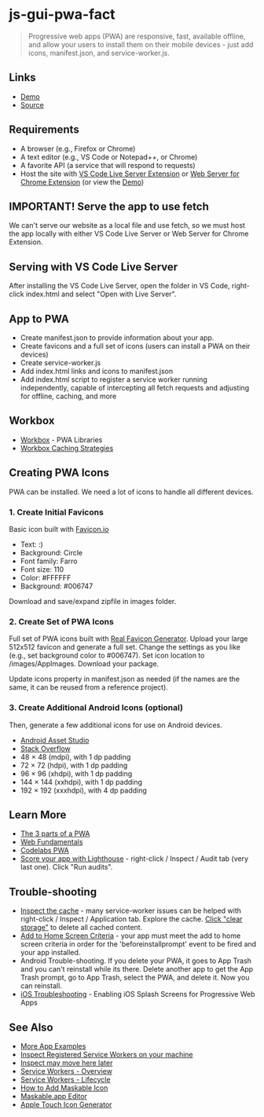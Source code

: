 # js-gui-pwa-fact

> Progressive web apps (PWA) are responsive, fast, available offline, and allow your users to install them on their mobile devices - just add icons, manifest.json, and service-worker.js.

## Links

- [Demo](https://denisecase.github.io/js-gui-pwa-fact/)
- [Source](https://github.com/denisecase/js-gui-pwa-fact)

## Requirements

- A browser (e.g., Firefox or Chrome)
- A text editor (e.g., VS Code or Notepad++, or Chrome)
- A favorite API (a service that will respond to requests)
- Host the site with [VS Code Live Server Extension](https://marketplace.visualstudio.com/items?itemName=ritwickdey.LiveServer) or [Web Server for Chrome Extension](https://chrome.google.com/webstore/detail/web-server-for-chrome/ofhbbkphhbklhfoeikjpcbhemlocgigb) (or view the [Demo](https://denisecase.github.io/js-gui-pwa-fact/))

## IMPORTANT! Serve the app to use fetch

We can't serve our website as a local file and use fetch, so we must host the app locally with either VS Code Live Server or Web Server for Chrome Extension.

## Serving with VS Code Live Server

After installing the VS Code Live Server, open the folder in VS Code, right-click index.html and select "Open with Live Server".

## App to PWA

- Create manifest.json to provide information about your app.
- Create favicons and a full set of icons (users can install a PWA on their devices)
- Create service-worker.js
- Add index.html links and icons to manifest.json
- Add index.html script to register a service worker running independently, capable of intercepting all fetch requests and adjusting for offline, caching, and more

## Workbox

- [Workbox](https://developers.google.com/web/tools/workbox) - PWA Libraries
- [Workbox Caching Strategies](https://developers.google.com/web/tools/workbox/modules/workbox-strategies)

## Creating PWA Icons

PWA can be installed. We need a lot of icons to handle all different devices.

### 1. Create Initial Favicons

Basic icon built with [Favicon.io](https://favicon.io)

- Text: :)
- Background: Circle
- Font family: Farro
- Font size: 110
- Color: #FFFFFF
- Background: #006747

Download and save/expand zipfile in images folder.

### 2. Create Set of PWA Icons

Full set of PWA icons built with [Real Favicon Generator](https://realfavicongenerator.net/).  Upload your large 512x512 favicon and generate a full set. Change the settings as you like (e.g., set background color to #006747). Set icon location to /images/AppImages. Download your package.

Update icons property in manifest.json as needed (if the names are the same, it can be reused from a reference project).

### 3. Create Additional Android Icons (optional)

Then, generate a few additional icons for use on Android devices.

- [Android Asset Studio](https://romannurik.github.io/AndroidAssetStudio/icons-launcher.html)
- [Stack Overflow](https://stackoverflow.com/questions/12768128/android-launcher-icon-size)
- 48 × 48 (mdpi), with 1 dp padding
- 72 × 72 (hdpi), with 1 dp padding
- 96 × 96 (xhdpi), with 1 dp padding
- 144 × 144 (xxhdpi), with 1 dp padding
- 192 × 192 (xxxhdpi), with 4 dp padding

## Learn More

- [The 3 parts of a PWA](https://dakotagrvtt.github.io/44-563-group-4-pwa/)
- [Web Fundamentals](https://developers.google.com/web/fundamentals/)
- [Codelabs PWA](https://codelabs.developers.google.com/dev-pwa-training/)
- [Score your app with Lighthouse](https://developers.google.com/web/tools/lighthouse) - right-click / Inspect / Audit tab (very last one). Click "Run audits".

## Trouble-shooting

- [Inspect the cache](https://developers.google.com/web/tools/chrome-devtools/storage/cache) - many service-worker issues can be helped with right-click / Inspect / Application tab.  Explore the cache. [Click "clear storage"](https://developers.google.com/web/tools/chrome-devtools/storage/cache#deletecache) to delete all cached content. 
- [Add to Home Screen Criteria](https://developers.google.com/web/fundamentals/app-install-banners/#criteria) - your app must meet the add to home screen criteria in order for the 'beforeinstallprompt' event to be fired and your app installed.
- Android Trouble-shooting. If you delete your PWA, it goes to App Trash and you can't reinstall while its there. Delete another app to get the App Trash prompt, go to App Trash, select the PWA, and delete it. Now you can reinstall. 
- [iOS Troubleshooting](https://blog.expo.io/enabling-ios-splash-screens-for-progressive-web-apps-34f06f096e5c) - Enabling iOS Splash Screens for Progressive Web Apps

## See Also

- [More App Examples](https://profcase.github.io/web-apps-list/)
- [Inspect Registered Service Workers on your machine](chrome://serviceworker-internals/?devtools)
- [Inspect may move here later](chrome://inspect/#service-workers)
- [Service Workers - Overview](https://developers.google.com/web/fundamentals/primers/service-workers)
- [Service Workers - Lifecycle](https://developers.google.com/web/fundamentals/primers/service-workers/lifecycle)
- [How to Add Maskable Icon](https://web.dev/maskable-icon-audit/?utm_source=lighthouse&utm_medium=devtools#how-to-add-maskable-icon-support-to-your-pwa)
- [Maskable.app Editor](https://maskable.app/editor)
- [Apple Touch Icon Generator](https://manytools.org/http-html-text/apple-touch-icon-generator/)